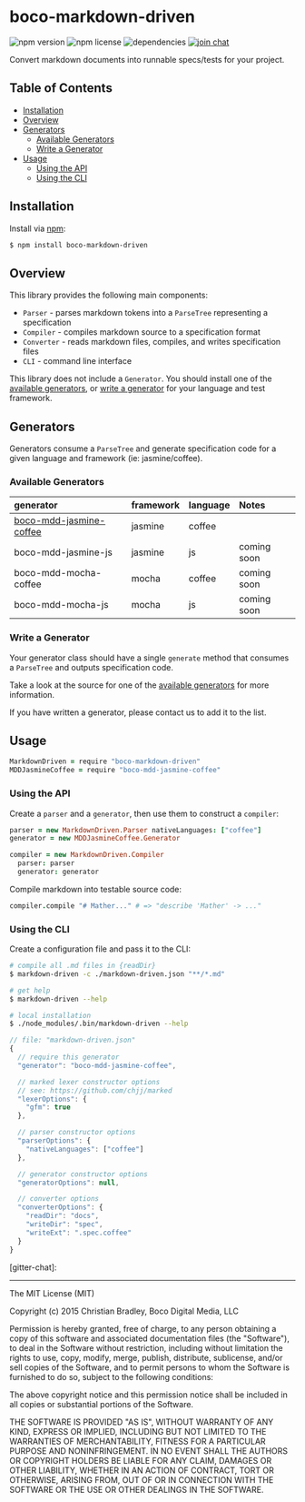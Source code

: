 # boco-markdown-driven

![npm version](https://img.shields.io/npm/v/boco-markdown-driven.svg)
![npm license](https://img.shields.io/npm/l/boco-markdown-driven.svg)
![dependencies](https://david-dm.org/bocodigitalmedia/boco-markdown-driven.png)
[![join chat](https://badges.gitter.im/Join%20Chat.svg)]( https://gitter.im/bocodigitalmedia/boco-markdown-driven)

Convert markdown documents into runnable specs/tests for your project.


## Table of Contents

* [Installation]
* [Overview]
* [Generators]
  * [Available Generators]
  * [Write a Generator]
* [Usage]
  * [Using the API]
  * [Using the CLI]


## Installation

Install via [npm]:

``` sh
$ npm install boco-markdown-driven
```


## Overview

This library provides the following main components:

* `Parser` - parses markdown tokens into a `ParseTree` representing a specification
* `Compiler` - compiles markdown source to a specification format
* `Converter` - reads markdown files, compiles, and writes specification files
* `CLI` - command line interface

This library does not include a `Generator`. You should install one of the [available generators], or [write a generator] for your language and test framework.


## Generators

Generators consume a `ParseTree` and generate specification code for a given language and framework (ie: jasmine/coffee).


### Available Generators

 generator                  | framework    | language   | Notes
:---------------------------|:-------------|:-----------|:------
 [boco-mdd-jasmine-coffee]  | jasmine      | coffee     |
 boco-mdd-jasmine-js        | jasmine      | js         | coming soon
 boco-mdd-mocha-coffee      | mocha        | coffee     | coming soon
 boco-mdd-mocha-js          | mocha        | js         | coming soon


### Write a Generator

Your generator class should have a single `generate` method that consumes a `ParseTree` and outputs specification code.

Take a look at the source for one of the [available generators] for more information.

If you have written a generator, please contact us to add it to the list.


## Usage

```coffee
MarkdownDriven = require "boco-markdown-driven"
MDDJasmineCoffee = require "boco-mdd-jasmine-coffee"
```


### Using the API

Create a `parser` and a `generator`, then use them to construct a `compiler`:

```coffee
parser = new MarkdownDriven.Parser nativeLanguages: ["coffee"]
generator = new MDDJasmineCoffee.Generator

compiler = new MarkdownDriven.Compiler
  parser: parser
  generator: generator
```

Compile markdown into testable source code:

```coffee
compiler.compile "# Mather..." # => "describe 'Mather' -> ..."
```


### Using the CLI

Create a configuration file and pass it to the CLI:

```sh
# compile all .md files in {readDir}
$ markdown-driven -c ./markdown-driven.json "**/*.md"

# get help
$ markdown-driven --help

# local installation
$ ./node_modules/.bin/markdown-driven --help
```

```js
// file: "markdown-driven.json"
{
  // require this generator
  "generator": "boco-mdd-jasmine-coffee",

  // marked lexer constructor options
  // see: https://github.com/chjj/marked
  "lexerOptions": {
    "gfm": true
  },

  // parser constructor options
  "parserOptions": {
    "nativeLanguages": ["coffee"]
  },

  // generator constructor options
  "generatorOptions": null,

  // converter options
  "converterOptions": {
    "readDir": "docs",
    "writeDir": "spec",
    "writeExt": ".spec.coffee"
  }
}
```


[installation]: #installation
[overview]: #overview
[usage]: #usage
[using the api]: #using-the-api
[using the cli]: #using-the-cli
[generators]: #generators
[available generators]: #available-generators
[write a generator]: #write-a-generator

[npm]: https://npmjs.org
[boco-mdd-jasmine-coffee]: https://github.com/bocodigitalmedia/boco-mdd-jasmine-coffee
[gitter-chat]:

--------------------------------------------------------------------------------

The MIT License (MIT)

Copyright (c) 2015 Christian Bradley, Boco Digital Media, LLC 

Permission is hereby granted, free of charge, to any person obtaining a copy
of this software and associated documentation files (the "Software"), to deal
in the Software without restriction, including without limitation the rights
to use, copy, modify, merge, publish, distribute, sublicense, and/or sell
copies of the Software, and to permit persons to whom the Software is
furnished to do so, subject to the following conditions:

The above copyright notice and this permission notice shall be included in all
copies or substantial portions of the Software.

THE SOFTWARE IS PROVIDED "AS IS", WITHOUT WARRANTY OF ANY KIND, EXPRESS OR
IMPLIED, INCLUDING BUT NOT LIMITED TO THE WARRANTIES OF MERCHANTABILITY,
FITNESS FOR A PARTICULAR PURPOSE AND NONINFRINGEMENT. IN NO EVENT SHALL THE
AUTHORS OR COPYRIGHT HOLDERS BE LIABLE FOR ANY CLAIM, DAMAGES OR OTHER
LIABILITY, WHETHER IN AN ACTION OF CONTRACT, TORT OR OTHERWISE, ARISING FROM,
OUT OF OR IN CONNECTION WITH THE SOFTWARE OR THE USE OR OTHER DEALINGS IN THE
SOFTWARE.

